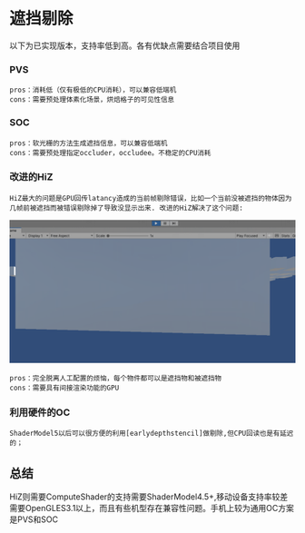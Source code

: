# 遮挡剔除

以下为已实现版本，支持率低到高。各有优缺点需要结合项目使用

### PVS
    pros：消耗低（仅有极低的CPU消耗），可以兼容低端机
    cons：需要预处理体素化场景，烘焙格子的可见性信息

### SOC
    pros：软光栅的方法生成遮挡信息，可以兼容低端机
    cons：需要预处理指定occluder，occludee。不稳定的CPU消耗

### 改进的HiZ
    HiZ最大的问题是GPU回传latancy造成的当前帧剔除错误，比如一个当前没被遮挡的物体因为几帧前被遮挡而被错误剔除掉了导致没显示出来. 改进的HiZ解决了这个问题:
![](HiZ/latancyError.gif)

    pros：完全脱离人工配置的烦恼，每个物件都可以是遮挡物和被遮挡物
    cons：需要具有间接渲染功能的GPU
### 利用硬件的OC
    ShaderModel5以后可以很方便的利用[earlydepthstencil]做剔除,但CPU回读也是有延迟的；

## 总结
HiZ则需要ComputeShader的支持需要ShaderModel4.5+,移动设备支持率较差 需要OpenGLES3.1以上，而且有些机型存在兼容性问题。手机上较为通用OC方案是PVS和SOC